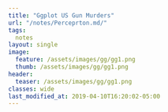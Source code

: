```yaml
---
title: "Ggplot US Gun Murders"
url: "/notes/Perceprton.md/"
tags:
  notes
layout: single  
image:
  feature: /assets/images/gg/gg1.png
  thumb: /assets/images/gg/gg1.png
header:
  teaser: /assets/images/gg/gg1.png
classes: wide
last_modified_at: 2019-04-10T16:20:02-05:00
---
```

